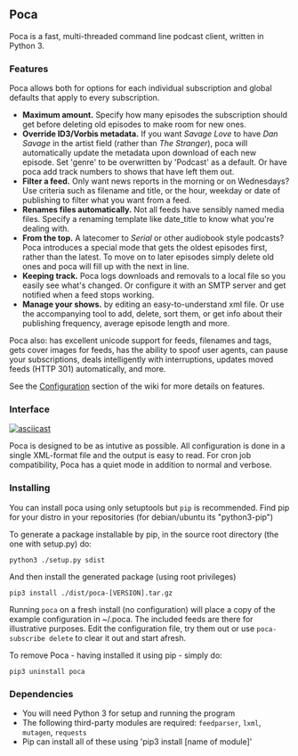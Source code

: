## Poca
Poca is a fast, multi-threaded command line podcast client, written in Python 3.

### Features
Poca allows both for options for each individual subscription and
global defaults that apply to every subscription.

 * **Maximum amount.** Specify how many episodes the subscription should get 
   before deleting old episodes to make room for new ones.
 * **Override ID3/Vorbis metadata.** If you want _Savage Love_ to have _Dan 
   Savage_ in the artist field (rather than _The Stranger_), poca will 
   automatically update the metadata upon download of each new episode. Set
   'genre' to be overwritten by 'Podcast' as a default. Or have poca add track
   numbers to shows that have left them out.
 * **Filter a feed.** Only want news reports in the morning or on Wednesdays? 
   Use criteria such as filename and title, or the hour, weekday or date of 
   publishing to filter what you want from a feed.
 * **Renames files automatically.** Not all feeds have sensibly named media 
   files. Specify a renaming template like date_title to know what you're
   dealing with.
 * **From the top.** A latecomer to _Serial_ or other audiobook style podcasts?
   Poca introduces a special mode that gets the oldest episodes first, rather 
   than the latest. To move on to later episodes simply delete old ones and 
   poca will fill up with the next in line.
 * **Keeping track.** Poca logs downloads and removals to a local file so you
   easily see what's changed. Or configure it with an SMTP server and get
   notified when a feed stops working.
 * **Manage your shows.** by editing an easy-to-understand xml file. Or use
   the accompanying tool to add, delete, sort them, or get info about their
   publishing frequency, average episode length and more.

Poca also: has excellent unicode support for feeds, filenames and tags, gets 
cover images for feeds, has the ability to spoof user agents, can pause your
subscriptions, deals intelligently with interruptions, updates moved feeds
(HTTP 301) automatically, and more.

See the [Configuration](https://github.com/brokkr/poca/wiki/Configuration) 
section of the wiki for more details on features.

### Interface
[![asciicast](https://asciinema.org/a/pONMnNfk3TcqYolnz0y1kC3jG.png)](https://asciinema.org/a/pONMnNfk3TcqYolnz0y1kC3jG)

Poca is designed to be as intutive as possible. All configuration is done in 
a single XML-format file and the output is easy to read. For cron job 
compatibility, Poca has a quiet mode in addition to normal and verbose.

### Installing
You can install poca using only setuptools but `pip` is recommended. Find pip 
for your distro in your repositories (for debian/ubuntu its "python3-pip")

To generate a package installable by pip, in the source root directory (the 
one with setup.py) do:

    python3 ./setup.py sdist

And then install the generated package (using root privileges)

    pip3 install ./dist/poca-[VERSION].tar.gz

Running `poca` on a fresh install (no configuration) will place a copy of the 
example configuration in ~/.poca. The included feeds are there for illustrative
purposes. Edit the configuration file, try them out or use `poca-subscribe
delete` to clear it out and start afresh.

To remove Poca - having installed it using pip - simply do:

    pip3 uninstall poca

### Dependencies
 * You will need Python 3 for setup and running the program
 * The following third-party modules are required: `feedparser`, `lxml`, `mutagen`, `requests`
 * Pip can install all of these using 'pip3 install [name of module]'
